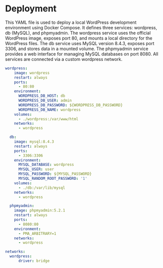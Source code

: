 # Deployment

This YAML file is used to deploy a local WordPress development environment using Docker Compose. It defines three services: wordpress, db (MySQL), and phpmyadmin. The wordpress service uses the official WordPress image, exposes port 80, and mounts a local directory for the WordPress files. The db service uses MySQL version 8.4.3, exposes port 3306, and stores data in a mounted volume. The phpmyadmin service provides a web interface for managing MySQL databases on port 8080. All services are connected via a custom wordpress network.

```yml
wordpress:
    image: wordpress
    restart: always
    ports:
      - 80:80
    environment:
      WORDPRESS_DB_HOST: db
      WORDPRESS_DB_USER: admin
      WORDPRESS_DB_PASSWORD: ${WORDPRESS_DB_PASSWORD}
      WORDPRESS_DB_NAME: wordpress
    volumes:
      - ./wordpress:/var/www/html
    networks:
      - wordpress

  db:
    image: mysql:8.4.3
    restart: always
    ports:
      - 3306:3306
    environment:
      MYSQL_DATABASE: wordpress
      MYSQL_USER: user
      MYSQL_PASSWORD: ${MYSQL_PASSWORD}
      MYSQL_RANDOM_ROOT_PASSWORD: '1'
    volumes:
      - ./db:/var/lib/mysql
    networks:
      - wordpress

  phpmyadmin:
    image: phpmyadmin:5.2.1
    restart: always
    ports:
      - 8080:80
    environment:
      - PMA_ARBITRARY=1
    networks:
      - wordpress

networks:
  wordpress:
      driver: bridge
```